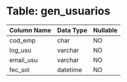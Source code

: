 # Table: gen_usuarios

| Column Name | Data Type | Nullable |
|-------------|-----------|----------|
| cod_emp | char | NO |
| log_usu | varchar | NO |
| email_usu | varchar | NO |
| fec_sol | datetime | NO |
